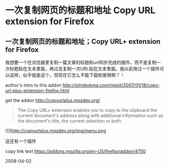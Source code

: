 # 一次复制网页的标题和地址 Copy URL extension for Firefox

## 一次复制网页的标题和地址；Copy URL+ extension for Firefox

我想要一个在浏览器里复制一篇文章的标题和url同步完成的插件。而不是复制一次标题贴在文本里面，再过去复制一次URL贴在文本里面。我以前用过一个插件可以这样，似乎就是这个，但现在它怎么不能下载和使用啊？！

author's intro to this addon
http://johnbokma.com/mexit/2007/01/18/copy-url-plus-extension-firefox.html

get the addon http://copyurlplus.mozdev.org/

> The Copy URL+ extension enables you to copy to the clipboard the current document's address along with additional information such as the document's title, the current selection or both.

![](http://copyurlplus.mozdev.org/img/menu.png


这还有一个插件

copy link text
https://addons.mozilla.org/en-US/firefox/addon/4750



2008-04-02